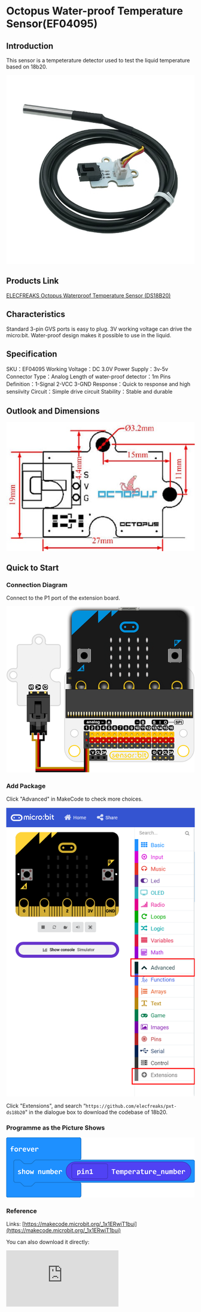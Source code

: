 # Octopus Water-proof Temperature Sensor(EF04095)

## Introduction

 This sensor is a tempeterature detector used to test the liquid temperature based on 18b20.

 ![](./images/04095_0.jpg)
## Products Link

[ELECFREAKS Octopus Waterproof Temperature Sensor (DS18B20)](https://shop.elecfreaks.com/products/elecfreaks-octopus-waterproof-temperature-sensor-ds18b20?_pos=1&_sid=fe1f005ab&_ss=r)

## Characteristics


 Standard 3-pin GVS ports is easy to plug.
 3V working voltage can drive the micro:bit.
 Water-proof design makes it possible to use in the liquid.

## Specification


 SKU：EF04095
 Working Voltage：DC 3.0V
 Power Supply：3v-5v
 Connector Type：Analog
 Length of water-proof detector：1m
 Pins Definition：1-Signal 2-VCC 3-GND
 Response：Quick to response and high sensiivity
 Circuit：Simple drive circuit
 Stability：Stable and durable

## Outlook and Dimensions


 ![](./images/04095_1.jpg)


## Quick to Start

### Connection Diagram

 Connect to the P1 port of the extension board.

 ![](./images/04095_2.png)

###  Add Package

Click "Advanced" in MakeCode to check more choices.

 ![](./images/smtcNoB.png)

Click "Extensions", and search “`https://github.com/elecfreaks/pxt-ds18b20`" in the dialogue box to download the codebase of 18b20.


### Programme as the Picture Shows

  ![](./images/04095_3.png)

### Reference

Links: [https://makecode.microbit.org/_1x1ERwiT1bui](https://makecode.microbit.org/_1x1ERwiT1bui)

You can also download it directly:


<div
    style={{
        position: 'relative',
        paddingBottom: '60%',
        overflow: 'hidden',
    }}
>
    <iframe
        src="https://makecode.microbit.org/_1x1ERwiT1bui"
        frameborder="0"
        sandbox="allow-popups allow-forms allow-scripts allow-same-origin"
        style={{
            position: 'absolute',
            width: '100%',
            height: '100%',
        }}
    />
</div>


### Results

 The current temperature value is showing on the micro:bit.

## Relevant Cases


## Technique Files
